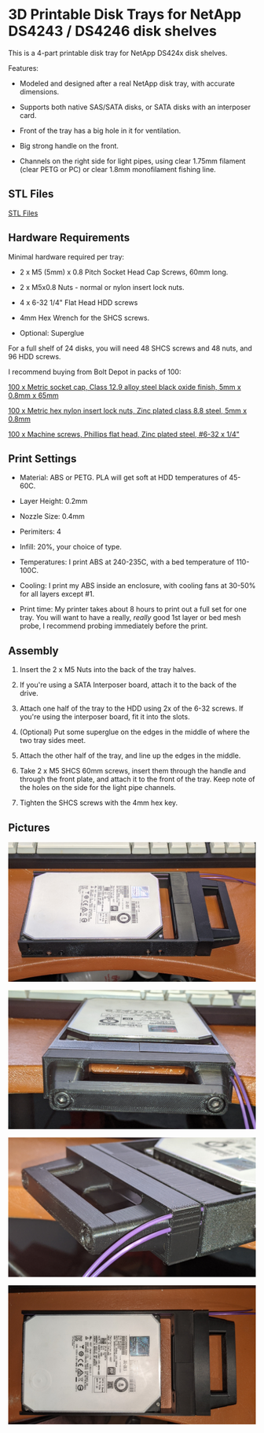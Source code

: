 # 3D Printable Disk Trays for NetApp DS4243 / DS4246 disk shelves

This is a 4-part printable disk tray for NetApp DS424x disk shelves.

Features:

* Modeled and designed after a real NetApp disk tray, with accurate dimensions.

* Supports both native SAS/SATA disks, or SATA disks with an interposer card.
  
* Front of the tray has a big hole in it for ventilation.

* Big strong handle on the front.

* Channels on the right side for light pipes, using clear 1.75mm filament (clear PETG or PC) or clear 1.8mm monofilament fishing line.

## STL Files

[STL Files](/STL)

## Hardware Requirements

Minimal hardware required per tray:

* 2 x M5 (5mm) x 0.8 Pitch Socket Head Cap Screws, 60mm long.
  
* 2 x M5x0.8 Nuts - normal or nylon insert lock nuts.

* 4 x 6-32 1/4" Flat Head HDD screws

* 4mm Hex Wrench for the SHCS screws.

* Optional: Superglue

For a full shelf of 24 disks, you will need 48 SHCS screws and 48 nuts, and 96 HDD screws.

I recommend buying from Bolt Depot in packs of 100:

[100 x Metric socket cap, Class 12.9 alloy steel black oxide finish, 5mm x 0.8mm x 65mm](https://www.boltdepot.com/Product-Details.aspx?product=6532)

[100 x Metric hex nylon insert lock nuts, Zinc plated class 8.8 steel, 5mm x 0.8mm](https://www.boltdepot.com/Product-Details.aspx?product=4803)

[100 x Machine screws, Phillips flat head, Zinc plated steel, #6-32 x 1/4"](https://www.boltdepot.com/Product-Details.aspx?product=7601)

## Print Settings

* Material: ABS or PETG. PLA will get soft at HDD temperatures of 45-60C.

* Layer Height: 0.2mm

* Nozzle Size: 0.4mm

* Perimiters: 4

* Infill: 20%, your choice of type.

* Temperatures: I print ABS at 240-235C, with a bed temperature of 110-100C.

* Cooling: I print my ABS inside an enclosure, with cooling fans at 30-50% for all layers except #1.

* Print time: My printer takes about 8 hours to print out a full set for one tray. You will want to have a really, *really* good 1st layer or bed mesh probe, I recommend probing immediately before the print.

## Assembly

1. Insert the 2 x M5 Nuts into the back of the tray halves.

2. If you're using a SATA Interposer board, attach it to the back of the drive.

3. Attach one half of the tray to the HDD using 2x of the 6-32 screws. If you're using the interposer board, fit it into the slots.

4. (Optional) Put some superglue on the edges in the middle of where the two tray sides meet.

5. Attach the other half of the tray, and line up the edges in the middle.

6. Take 2 x M5 SHCS 60mm screws, insert them through the handle and through the front plate, and attach it to the front of the tray. Keep note of the holes on the side for the light pipe channels.

7. Tighten the SHCS screws with the 4mm hex key.

## Pictures

![Picture 1](/Pictures/PXL_20220213_130940472.jpg)

![Picture 2](/Pictures/PXL_20220213_130955965.jpg)

![Picture 3](/Pictures/PXL_20220213_131009776.jpg)

![Picture 4](/Pictures/PXL_20220213_131039083.jpg)